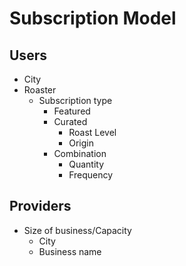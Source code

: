 # Subscription Model

## Users


- City
- Roaster
    - Subscription type
        - Featured
        - Curated
            - Roast Level
            - Origin
        - Combination
            - Quantity
            - Frequency


## Providers

- Size of business/Capacity
    - City
    - Business name